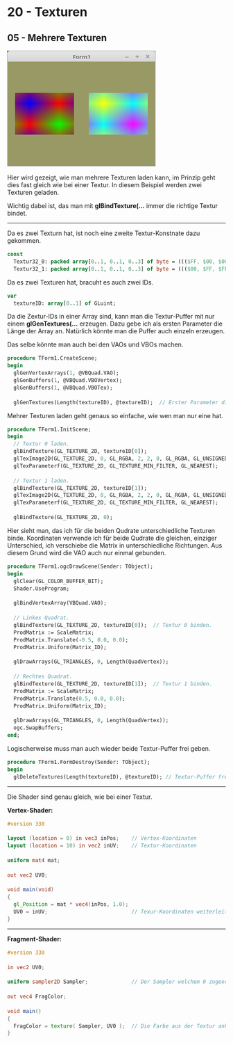 # 20 - Texturen
## 05 - Mehrere Texturen

![image.png](image.png)

Hier wird gezeigt, wie man mehrere Texturen laden kann, im Prinzip geht dies fast gleich wie bei einer Textur.
In diesem Beispiel werden zwei Texturen geladen.

Wichtig dabei ist, das man mit **glBindTexture(...** immer die richtige Textur bindet.

---
Da es zwei Texturn hat, ist noch eine zweite Textur-Konstnate dazu gekommen.

```pascal
const
  Textur32_0: packed array[0..1, 0..1, 0..3] of byte = ((($FF, $00, $00, $FF), ($00, $FF, $00, $FF)), (($00, $00, $FF, $FF), ($FF, $00, $00, $FF)));
  Textur32_1: packed array[0..1, 0..1, 0..3] of byte = ((($00, $FF, $FF, $FF), ($FF, $00, $FF, $FF)), (($FF, $FF, $00, $FF), ($00, $FF, $FF, $FF)));
```

Da es zwei Texturen hat, bracuht es auch zwei IDs.

```pascal
var
  textureID: array[0..1] of GLuint;
```

Da die Zextur-IDs in einer Array sind, kann man die Textur-Puffer mit nur einem **glGenTextures(...** erzeugen.
Dazu gebe ich als ersten Parameter die Länge der Array an.
Natürlich könnte man die Puffer auch einzeln erzeugen.

Das selbe könnte man auch bei den VAOs und VBOs machen.

```pascal
procedure TForm1.CreateScene;
begin
  glGenVertexArrays(1, @VBQuad.VAO);
  glGenBuffers(1, @VBQuad.VBOVertex);
  glGenBuffers(1, @VBQuad.VBOTex);

  glGenTextures(Length(textureID), @textureID);  // Erster Parameter die Länge der Arrray.
```

Mehrer Texturen laden geht genaus so einfache, wie wen man nur eine hat.

```pascal
procedure TForm1.InitScene;
begin
  // Textur 0 laden.
  glBindTexture(GL_TEXTURE_2D, textureID[0]);
  glTexImage2D(GL_TEXTURE_2D, 0, GL_RGBA, 2, 2, 0, GL_RGBA, GL_UNSIGNED_BYTE, @Textur32_0);
  glTexParameterf(GL_TEXTURE_2D, GL_TEXTURE_MIN_FILTER, GL_NEAREST);

  // Textur 1 laden.
  glBindTexture(GL_TEXTURE_2D, textureID[1]);
  glTexImage2D(GL_TEXTURE_2D, 0, GL_RGBA, 2, 2, 0, GL_RGBA, GL_UNSIGNED_BYTE, @Textur32_1);
  glTexParameterf(GL_TEXTURE_2D, GL_TEXTURE_MIN_FILTER, GL_NEAREST);

  glBindTexture(GL_TEXTURE_2D, 0);
```

Hier sieht man, das ich für die beiden Qudrate unterschiedliche Texturen binde.
Koordinaten verwende ich für beide Qudrate die gleichen, einziger Unterschied, ich verschiebe die Matrix in unterschiedliche Richtungen.
Aus diesem Grund wird die VAO auch nur einmal gebunden.

```pascal
procedure TForm1.ogcDrawScene(Sender: TObject);
begin
  glClear(GL_COLOR_BUFFER_BIT);
  Shader.UseProgram;

  glBindVertexArray(VBQuad.VAO);

  // Linkes Quadrat.
  glBindTexture(GL_TEXTURE_2D, textureID[0]);  // Textur 0 binden.
  ProdMatrix := ScaleMatrix;
  ProdMatrix.Translate(-0.5, 0.0, 0.0);
  ProdMatrix.Uniform(Matrix_ID);

  glDrawArrays(GL_TRIANGLES, 0, Length(QuadVertex));

  // Rechtes Quadrat.
  glBindTexture(GL_TEXTURE_2D, textureID[1]);  // Textur 1 binden.
  ProdMatrix := ScaleMatrix;
  ProdMatrix.Translate(0.5, 0.0, 0.0);
  ProdMatrix.Uniform(Matrix_ID);

  glDrawArrays(GL_TRIANGLES, 0, Length(QuadVertex));
  ogc.SwapBuffers;
end;
```

Logischerweise muss man auch wieder beide Textur-Puffer frei geben.

```pascal
procedure TForm1.FormDestroy(Sender: TObject);
begin
  glDeleteTextures(Length(textureID), @textureID); // Textur-Puffer frei geben.
```


---
Die Shader sind genau gleich, wie bei einer Textur.

**Vertex-Shader:**


```glsl
#version 330

layout (location = 0) in vec3 inPos;    // Vertex-Koordinaten
layout (location = 10) in vec2 inUV;    // Textur-Koordinaten

uniform mat4 mat;

out vec2 UV0;

void main(void)
{
  gl_Position = mat * vec4(inPos, 1.0);
  UV0 = inUV;                           // Texur-Koordinaten weiterleiten.
}

```


---
**Fragment-Shader:**


```glsl
#version 330

in vec2 UV0;

uniform sampler2D Sampler;              // Der Sampler welchem 0 zugeordnet wird.

out vec4 FragColor;

void main()
{
  FragColor = texture( Sampler, UV0 );  // Die Farbe aus der Textur anhand der Koordinaten auslesen.
}

```


